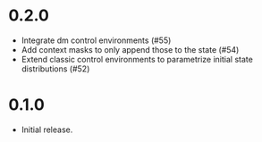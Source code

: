 # 0.2.0
- Integrate dm control environments (#55)
- Add context masks to only append those to the state (#54)
- Extend classic control environments to parametrize initial state distributions (#52)

# 0.1.0
- Initial release.